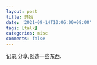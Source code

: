 ```yaml
---
layout: post
title: 开始
date: '2021-09-14T10:06:00+08:00'
tags: [talk]
categories: misc
comments: false
---
```


记录,分享,创造一些东西.
